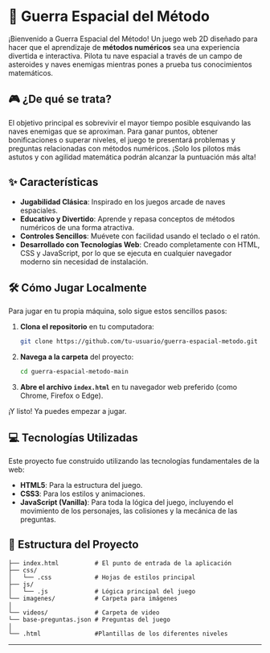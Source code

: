 # 🚀 Guerra Espacial del Método

¡Bienvenido a Guerra Espacial del Método! Un juego web 2D diseñado para hacer que el aprendizaje de **métodos numéricos** sea una experiencia divertida e interactiva. Pilota tu nave espacial a través de un campo de asteroides y naves enemigas mientras pones a prueba tus conocimientos matemáticos.

## 🎮 ¿De qué se trata?

El objetivo principal es sobrevivir el mayor tiempo posible esquivando las naves enemigas que se aproximan. Para ganar puntos, obtener bonificaciones o superar niveles, el juego te presentará problemas y preguntas relacionadas con métodos numéricos. ¡Solo los pilotos más astutos y con agilidad matemática podrán alcanzar la puntuación más alta!

## ✨ Características

- **Jugabilidad Clásica**: Inspirado en los juegos arcade de naves espaciales.
- **Educativo y Divertido**: Aprende y repasa conceptos de métodos numéricos de una forma atractiva.
- **Controles Sencillos**: Muévete con facilidad usando el teclado o el ratón.
- **Desarrollado con Tecnologías Web**: Creado completamente con HTML, CSS y JavaScript, por lo que se ejecuta en cualquier navegador moderno sin necesidad de instalación.

## 🛠️ Cómo Jugar Localmente

Para jugar en tu propia máquina, solo sigue estos sencillos pasos:

1.  **Clona el repositorio** en tu computadora:
    ```bash
    git clone https://github.com/tu-usuario/guerra-espacial-metodo.git
    ```

2.  **Navega a la carpeta** del proyecto:
    ```bash
    cd guerra-espacial-metodo-main
    ```

3.  **Abre el archivo `index.html`** en tu navegador web preferido (como Chrome, Firefox o Edge).

¡Y listo! Ya puedes empezar a jugar.

## 💻 Tecnologías Utilizadas

Este proyecto fue construido utilizando las tecnologías fundamentales de la web:

- **HTML5**: Para la estructura del juego.
- **CSS3**: Para los estilos y animaciones.
- **JavaScript (Vanilla)**: Para toda la lógica del juego, incluyendo el movimiento de los personajes, las colisiones y la mecánica de las preguntas.

## 📂 Estructura del Proyecto

```
├── index.html          # El punto de entrada de la aplicación
├── css/
│   └── .css            # Hojas de estilos principal
├── js/
│   └── .js             # Lógica principal del juego
└── imagenes/           # Carpeta para imágenes
│
└── videos/             # Carpeta de video
└── base-preguntas.json # Preguntas del juego
│
└── .html               #Plantillas de los diferentes niveles
```

---

